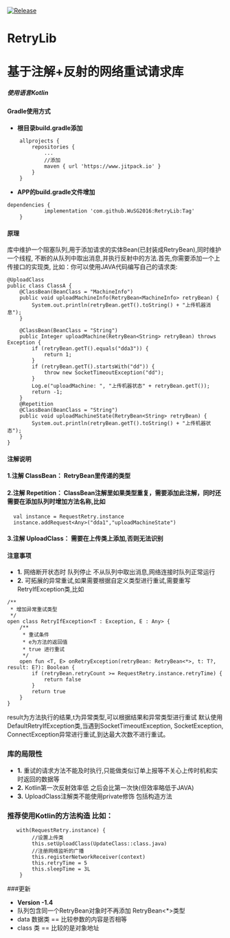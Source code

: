 [![Release](https://jitpack.io/v/WuSG2016/RetryLib.svg)](https://jitpack.io/#WuSG2016/RetryLib)
# RetryLib 
# 基于注解+反射的网络重试请求库
##### 使用语言Kotlin
#### Gradle使用方式
- **根目录build.gradle添加** 
```
	allprojects {
		repositories {
			...
			//添加
			maven { url 'https://www.jitpack.io' }
		}
	}
```
- **APP的build.gradle文件增加**
```
dependencies {
	        implementation 'com.github.WuSG2016:RetryLib:Tag'
	}
```
#### 原理
 库中维护一个阻塞队列,用于添加请求的实体Bean(已封装成RetryBean),同时维护一个线程,
不断的从队列中取出消息,并执行反射中的方法.首先,你需要添加一个上传接口的实现类,
比如：你可以使用JAVA代码编写自己的请求类:
```
@UploadClass
public class ClassA {
    @ClassBean(BeanClass = "MachineInfo")
    public void uploadMachineInfo(RetryBean<MachineInfo> retryBean) {
        System.out.println(retryBean.getT().toString() + "上传机器消息");
    }

    @ClassBean(BeanClass = "String")
    public Integer uploadMachine(RetryBean<String> retryBean) throws Exception {
        if (retryBean.getT().equals("dda3")) {
            return 1;
        }
        if (retryBean.getT().startsWith("dd")) {
            throw new SocketTimeoutException("dd");
        }
        Log.e("uploadMachine: ", "上传机器状态" + retryBean.getT());
        return -1;
    }
    @Repetition
    @ClassBean(BeanClass = "String")
    public void uploadMachineState(RetryBean<String> retryBean) {
        System.out.println(retryBean.getT().toString() + "上传机器状态");
    }
}
```
#### 注解说明
#### 1.注解 ClassBean： RetryBean里传递的类型
#### 2.注解 Repetition： ClassBean注解里如果类型重复，需要添加此注解，同时还需要在添加队列时增加方法名称,比如
```
  val instance = RequestRetry.instance
  instance.addRequest<Any>("dda1","uploadMachineState")
```
#### 3.注解 UploadClass： 需要在上传类上添加,否则无法识别

#### 注意事项
- **1.** 网络断开状态时 队列停止 不从队列中取出消息,网络连接时队列正常运行
- **2.**
  可拓展的异常重试,如果需要根据自定义类型进行重试,需要重写RetryIfException类,比如
```
/**
 * 增加异常重试类型
 */
open class RetryIfException<T : Exception, E : Any> {
    /**
     * 重试条件
     * e为方法的返回值
     * true 进行重试
     */
    open fun <T, E> onRetryException(retryBean: RetryBean<*>, t: T?, result: E?): Boolean {
        if (retryBean.retryCount >= RequestRetry.instance.retryTime) {
            return false
        }
        return true
    }
}
```
result为方法执行的结果,t为异常类型,可以根据结果和异常类型进行重试
默认使用DefaultRetryIfException类,当遇到SocketTimeoutException,
SocketException, ConnectException异常进行重试,到达最大次数不进行重试。 
### 库的局限性
- **1.**
  重试的请求方法不能及时执行,只能做类似订单上报等不关心上传时机和实时返回的数据等
- **2.** Kotlin第一次反射效率低 之后会比第一次快(但效率略低于JAVA) 
- **3.** UploadClass注解类不能使用private修饰 包括构造方法
### 推荐使用Kotlin的方法构造 比如：
```
   with(RequestRetry.instance) {
        //设置上传类
        this.setUploadClass(UpdateClass::class.java)
        //注册网络监听的广播
        this.registerNetworkReceiver(context)
        this.retryTime = 5
        this.sleepTime = 3L
    }
```
###更新
- **Version -1.4**
- 队列包含同一个RetryBean对象时不再添加 RetryBean<*>类型
-   data 数据类      ==   比较参数的内容是否相等
-  class 类        ==   比较的是对象地址
